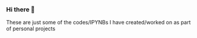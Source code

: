 ### Hi there 👋

These are just some of the codes/IPYNBs I have created/worked on as part of personal projects
